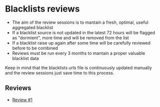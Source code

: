 # Blacklists reviews

- The aim of the review sessions is to mantain a fresh, optimal, useful aggregated blacklist
- If a blacklist source is not updated in the latest 72 hours will be flagged as "dormient", more time and will be removed from the list
- If a blacklist raise up again after some time will be carefully reviewed before to be combined
- Reviews must be run every 3 months to mantain a proper valuable blacklist data

Keep in mind that the blacklists urls file is continuously updated manually and the review sessions just save time to this process. 
## Reviews

- [Review #1](https://github.com/fabriziosalmi/blacklists/blob/main/docs/review_2023-08-15.md)
